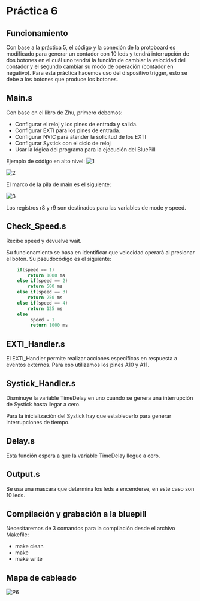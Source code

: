 # Práctica 6

## Funcionamiento

Con base a la práctica 5, el código y la conexión de la protoboard es modificado para generar un contador con 10 leds y tendrá interrupción de dos botones en el cuál uno tendrá la función de cambiar la velocidad del contador y el segundo cambiar su modo de operación (contador en negativo). Para esta práctica hacemos uso del dispositivo trigger, esto se debe a los botones que produce los botones.

## Main.s

Con base en el libro de Zhu, primero debemos:

- Configurar el reloj y los pines de entrada y salida.
- Configurar EXTI para los pines de entrada.
- Configurar NVIC para atender la solicitud de los EXTI
- Configurar Systick con el ciclo de reloj
- Usar la lógica del programa para la ejecución del BluePill

Ejemplo de código en alto nivel:
![1](https://github.com/Maiki2002/P6/assets/105370860/fd31a6a7-ec02-467a-b0ad-4a4956885bc6)

![2](https://github.com/Maiki2002/P6/assets/105370860/9e4ee44b-8eda-40f3-a963-db4c7b2afe68)

El marco de la pila de main es el siguiente:

![3](https://github.com/Maiki2002/P6/assets/105370860/ec80a50b-e0ac-4ff1-8125-874ce0fb563b)


Los registros r8 y r9 son destinados para las variables de mode y speed.

## Check_Speed.s

Recibe speed y devuelve wait.

Su funcionamiento se basa en identificar que velocidad operará al presionar el botón. Su pseudocódigo es el siguiente:

```cpp
	if(speed == 1)
		return 1000 ms
	else if(speed == 2)
		return 500 ms
	else if(speed == 3)
		return 250 ms
	else if(speed == 4)
		return 125 ms
	else
		 speed = 1
		 return 1000 ms
```

## EXTI_Handler.s

El EXTI_Handler permite realizar acciones específicas en respuesta a eventos externos. Para eso utilizamos los pines A10 y A11.

## Systick_Handler.s

Disminuye la variable TimeDelay en uno cuando se genera una interrupción de Systick hasta llegar a cero.

Para la inicialización del Systick hay que establecerlo para generar interrupciones de tiempo.

## Delay.s

Esta función espera a que la variable TimeDelay llegue a cero.

## Output.s

Se usa una mascara que determina los leds a encenderse, en este caso son 10 leds.

## Compilación y grabación a la bluepill

Necesitaremos de 3 comandos para la compilación desde el archivo Makefile:

- make clean
- make
- make write

## Mapa de cableado
![P6](https://github.com/Maiki2002/P6/assets/105370860/5d9f19d6-cff6-45ad-9b2f-dc262be8484d)


